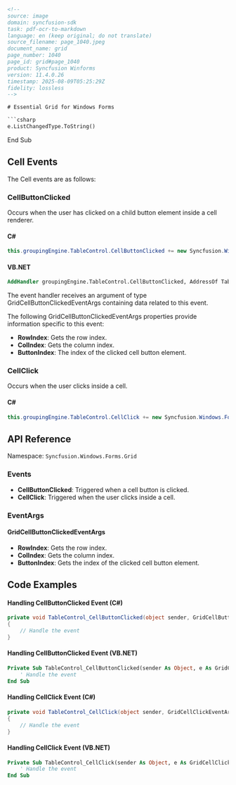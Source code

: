 ```html
<!-- 
source: image
domain: syncfusion-sdk
task: pdf-ocr-to-markdown
language: en (keep original; do not translate)
source_filename: page_1040.jpeg
document_name: grid
page_number: 1040
page_id: grid#page_1040
product: Syncfusion Winforms
version: 11.4.0.26
timestamp: 2025-08-09T05:25:29Z
fidelity: lossless
-->

# Essential Grid for Windows Forms

```csharp
e.ListChangedType.ToString()
```
End Sub

## Cell Events

The Cell events are as follows:

### CellButtonClicked

Occurs when the user has clicked on a child button element inside a cell renderer.

#### C#

```csharp
this.groupingEngine.TableControl.CellButtonClicked += new Syncfusion.Windows.Forms.Grid.GridCellButtonClickedEventHandler(TableControl_CellButtonClicked);
```

#### VB.NET

```vb
AddHandler groupingEngine.TableControl.CellButtonClicked, AddressOf TableControl_CellButtonClicked
```

The event handler receives an argument of type GridCellButtonClickedEventArgs containing data related to this event.

The following GridCellButtonClickedEventArgs properties provide information specific to this event:

- **RowIndex**: Gets the row index.
- **ColIndex**: Gets the column index.
- **ButtonIndex**: The index of the clicked cell button element.

### CellClick

Occurs when the user clicks inside a cell.

#### C#

```csharp
this.groupingEngine.TableControl.CellClick += new Syncfusion.Windows.Forms.Grid.GridCellClickEventHandler(TableControl_CellClick);
```

## API Reference

Namespace: `Syncfusion.Windows.Forms.Grid`

### Events

- **CellButtonClicked**: Triggered when a cell button is clicked.
- **CellClick**: Triggered when the user clicks inside a cell.

### EventArgs

#### GridCellButtonClickedEventArgs

- **RowIndex**: Gets the row index.
- **ColIndex**: Gets the column index.
- **ButtonIndex**: Gets the index of the clicked cell button element.

## Code Examples

#### Handling CellButtonClicked Event (C#)

```csharp
private void TableControl_CellButtonClicked(object sender, GridCellButtonClickedEventArgs e)
{
    // Handle the event
}
```

#### Handling CellButtonClicked Event (VB.NET)

```vb
Private Sub TableControl_CellButtonClicked(sender As Object, e As GridCellButtonClickedEventArgs)
    ' Handle the event
End Sub
```

#### Handling CellClick Event (C#)

```csharp
private void TableControl_CellClick(object sender, GridCellClickEventArgs e)
{
    // Handle the event
}
```

#### Handling CellClick Event (VB.NET)

```vb
Private Sub TableControl_CellClick(sender As Object, e As GridCellClickEventArgs)
    ' Handle the event
End Sub
```

<!-- tags: [cell events, grid, cellbuttonclicked, cellclick, syncfusion winforms] keywords: [cell events, button clicks, cell events handling, grid control, cell button clicked event, cell click event] -->
```
